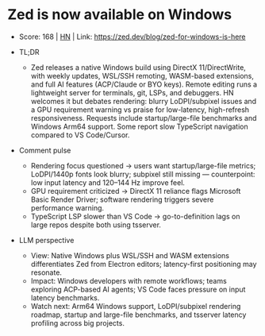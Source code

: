 # Zed is now available on Windows

- Score: 168 | [HN](https://news.ycombinator.com/item?id=45594920) | Link: https://zed.dev/blog/zed-for-windows-is-here

- TL;DR
  - Zed releases a native Windows build using DirectX 11/DirectWrite, with weekly updates, WSL/SSH remoting, WASM-based extensions, and full AI features (ACP/Claude or BYO keys). Remote editing runs a lightweight server for terminals, git, LSPs, and debuggers. HN welcomes it but debates rendering: blurry LoDPI/subpixel issues and a GPU requirement warning vs praise for low-latency, high-refresh responsiveness. Requests include startup/large-file benchmarks and Windows Arm64 support. Some report slow TypeScript navigation compared to VS Code/Cursor.

- Comment pulse
  - Rendering focus questioned → users want startup/large-file metrics; LoDPI/1440p fonts look blurry; subpixel still missing — counterpoint: low input latency and 120–144 Hz improve feel.
  - GPU requirement criticized → DirectX 11 reliance flags Microsoft Basic Render Driver; software rendering triggers severe performance warning.
  - TypeScript LSP slower than VS Code → go-to-definition lags on large repos despite both using tsserver.

- LLM perspective
  - View: Native Windows plus WSL/SSH and WASM extensions differentiates Zed from Electron editors; latency-first positioning may resonate.
  - Impact: Windows developers with remote workflows; teams exploring ACP-based AI agents; VS Code faces pressure on input latency benchmarks.
  - Watch next: Arm64 Windows support, LoDPI/subpixel rendering roadmap, startup and large-file benchmarks, and tsserver latency profiling across big projects.
